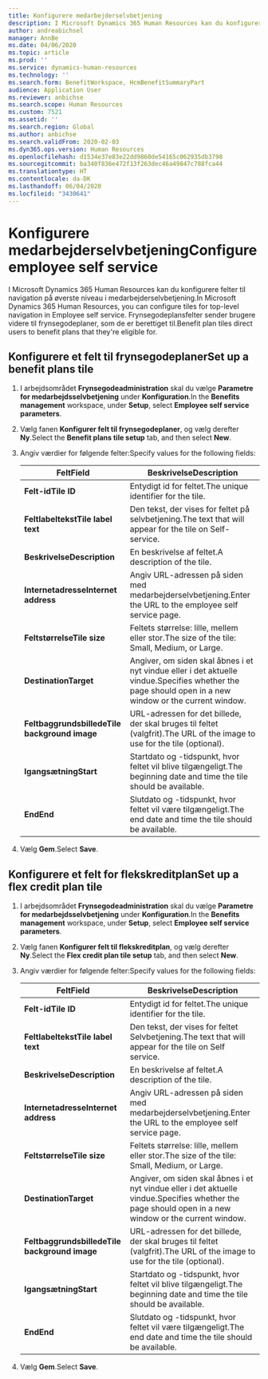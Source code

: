 ```yaml
---
title: Konfigurere medarbejderselvbetjening
description: I Microsoft Dynamics 365 Human Resources kan du konfigurere felter til navigation på øverste niveau i medarbejderselvbetjening.
author: andreabichsel
manager: AnnBe
ms.date: 04/06/2020
ms.topic: article
ms.prod: ''
ms.service: dynamics-human-resources
ms.technology: ''
ms.search.form: BenefitWorkspace, HcmBenefitSummaryPart
audience: Application User
ms.reviewer: anbichse
ms.search.scope: Human Resources
ms.custom: 7521
ms.assetid: ''
ms.search.region: Global
ms.author: anbichse
ms.search.validFrom: 2020-02-03
ms.dyn365.ops.version: Human Resources
ms.openlocfilehash: d1534e37e83e22dd9860de54165c062935db3798
ms.sourcegitcommit: ba340f836e472f13f263dec46a49847c788fca44
ms.translationtype: HT
ms.contentlocale: da-DK
ms.lasthandoff: 06/04/2020
ms.locfileid: "3430641"
---
```

# <a name="configure-employee-self-service"></a><span data-ttu-id="5a9f5-103">Konfigurere medarbejderselvbetjening</span><span class="sxs-lookup"><span data-stu-id="5a9f5-103">Configure employee self service</span></span>

<span data-ttu-id="5a9f5-104">I Microsoft Dynamics 365 Human Resources kan du konfigurere felter til navigation på øverste niveau i medarbejderselvbetjening.</span><span class="sxs-lookup"><span data-stu-id="5a9f5-104">In Microsoft Dynamics 365 Human Resources, you can configure tiles for top-level navigation in Employee self service.</span></span> <span data-ttu-id="5a9f5-105">Frynsegodeplansfelter sender brugere videre til frynsegodeplaner, som de er berettiget til.</span><span class="sxs-lookup"><span data-stu-id="5a9f5-105">Benefit plan tiles direct users to benefit plans that they're eligible for.</span></span>

## <a name="set-up-a-benefit-plans-tile"></a><span data-ttu-id="5a9f5-106">Konfigurere et felt til frynsegodeplaner</span><span class="sxs-lookup"><span data-stu-id="5a9f5-106">Set up a benefit plans tile</span></span>

1. <span data-ttu-id="5a9f5-107">I arbejdsområdet **Frynsegodeadministration** skal du vælge **Parametre for medarbejdsselvbetjening** under **Konfiguration**.</span><span class="sxs-lookup"><span data-stu-id="5a9f5-107">In the **Benefits management** workspace, under **Setup**, select **Employee self service parameters**.</span></span>

2. <span data-ttu-id="5a9f5-108">Vælg fanen **Konfigurer felt til frynsegodeplaner**, og vælg derefter **Ny**.</span><span class="sxs-lookup"><span data-stu-id="5a9f5-108">Select the **Benefit plans tile setup** tab, and then select **New**.</span></span>

3. <span data-ttu-id="5a9f5-109">Angiv værdier for følgende felter:</span><span class="sxs-lookup"><span data-stu-id="5a9f5-109">Specify values for the following fields:</span></span>

   | <span data-ttu-id="5a9f5-110">Felt</span><span class="sxs-lookup"><span data-stu-id="5a9f5-110">Field</span></span> | <span data-ttu-id="5a9f5-111">Beskrivelse</span><span class="sxs-lookup"><span data-stu-id="5a9f5-111">Description</span></span> |
   | --- | --- |
   | <span data-ttu-id="5a9f5-112">**Felt-id**</span><span class="sxs-lookup"><span data-stu-id="5a9f5-112">**Tile ID**</span></span> | <span data-ttu-id="5a9f5-113">Entydigt id for feltet.</span><span class="sxs-lookup"><span data-stu-id="5a9f5-113">The unique identifier for the tile.</span></span> |
   | <span data-ttu-id="5a9f5-114">**Feltlabeltekst**</span><span class="sxs-lookup"><span data-stu-id="5a9f5-114">**Tile label text**</span></span> | <span data-ttu-id="5a9f5-115">Den tekst, der vises for feltet på selvbetjening.</span><span class="sxs-lookup"><span data-stu-id="5a9f5-115">The text that will appear for the tile on Self-service.</span></span> |
   | <span data-ttu-id="5a9f5-116">**Beskrivelse**</span><span class="sxs-lookup"><span data-stu-id="5a9f5-116">**Description**</span></span> | <span data-ttu-id="5a9f5-117">En beskrivelse af feltet.</span><span class="sxs-lookup"><span data-stu-id="5a9f5-117">A description of the tile.</span></span> |
   | <span data-ttu-id="5a9f5-118">**Internetadresse**</span><span class="sxs-lookup"><span data-stu-id="5a9f5-118">**Internet address**</span></span> | <span data-ttu-id="5a9f5-119">Angiv URL-adressen på siden med medarbejderselvbetjening.</span><span class="sxs-lookup"><span data-stu-id="5a9f5-119">Enter the URL to the employee self service page.</span></span> |
   | <span data-ttu-id="5a9f5-120">**Feltstørrelse**</span><span class="sxs-lookup"><span data-stu-id="5a9f5-120">**Tile size**</span></span> | <span data-ttu-id="5a9f5-121">Feltets størrelse: lille, mellem eller stor.</span><span class="sxs-lookup"><span data-stu-id="5a9f5-121">The size of the tile: Small, Medium, or Large.</span></span> |
   | <span data-ttu-id="5a9f5-122">**Destination**</span><span class="sxs-lookup"><span data-stu-id="5a9f5-122">**Target**</span></span> | <span data-ttu-id="5a9f5-123">Angiver, om siden skal åbnes i et nyt vindue eller i det aktuelle vindue.</span><span class="sxs-lookup"><span data-stu-id="5a9f5-123">Specifies whether the page should open in a new window or the current window.</span></span> |
   | <span data-ttu-id="5a9f5-124">**Feltbaggrundsbillede**</span><span class="sxs-lookup"><span data-stu-id="5a9f5-124">**Tile background image**</span></span> | <span data-ttu-id="5a9f5-125">URL-adressen for det billede, der skal bruges til feltet (valgfrit).</span><span class="sxs-lookup"><span data-stu-id="5a9f5-125">The URL of the image to use for the tile (optional).</span></span> |
   | <span data-ttu-id="5a9f5-126">**Igangsætning**</span><span class="sxs-lookup"><span data-stu-id="5a9f5-126">**Start**</span></span> | <span data-ttu-id="5a9f5-127">Startdato og -tidspunkt, hvor feltet vil blive tilgængeligt.</span><span class="sxs-lookup"><span data-stu-id="5a9f5-127">The beginning date and time the tile should be available.</span></span> |
   | <span data-ttu-id="5a9f5-128">**End**</span><span class="sxs-lookup"><span data-stu-id="5a9f5-128">**End**</span></span> | <span data-ttu-id="5a9f5-129">Slutdato og -tidspunkt, hvor feltet vil være tilgængeligt.</span><span class="sxs-lookup"><span data-stu-id="5a9f5-129">The end date and time the tile should be available.</span></span> |

4. <span data-ttu-id="5a9f5-130">Vælg **Gem**.</span><span class="sxs-lookup"><span data-stu-id="5a9f5-130">Select **Save**.</span></span>

## <a name="set-up-a-flex-credit-plan-tile"></a><span data-ttu-id="5a9f5-131">Konfigurere et felt for flekskreditplan</span><span class="sxs-lookup"><span data-stu-id="5a9f5-131">Set up a flex credit plan tile</span></span>

1. <span data-ttu-id="5a9f5-132">I arbejdsområdet **Frynsegodeadministration** skal du vælge **Parametre for medarbejdsselvbetjening** under **Konfiguration**.</span><span class="sxs-lookup"><span data-stu-id="5a9f5-132">In the **Benefits management** workspace, under **Setup**, select **Employee self service parameters**.</span></span>

2. <span data-ttu-id="5a9f5-133">Vælg fanen **Konfigurer felt til flekskreditplan**, og vælg derefter **Ny**.</span><span class="sxs-lookup"><span data-stu-id="5a9f5-133">Select the **Flex credit plan tile setup** tab, and then select **New**.</span></span>

3. <span data-ttu-id="5a9f5-134">Angiv værdier for følgende felter:</span><span class="sxs-lookup"><span data-stu-id="5a9f5-134">Specify values for the following fields:</span></span>

   | <span data-ttu-id="5a9f5-135">Felt</span><span class="sxs-lookup"><span data-stu-id="5a9f5-135">Field</span></span> | <span data-ttu-id="5a9f5-136">Beskrivelse</span><span class="sxs-lookup"><span data-stu-id="5a9f5-136">Description</span></span> |
   | --- | --- |
   | <span data-ttu-id="5a9f5-137">**Felt-id**</span><span class="sxs-lookup"><span data-stu-id="5a9f5-137">**Tile ID**</span></span> | <span data-ttu-id="5a9f5-138">Entydigt id for feltet.</span><span class="sxs-lookup"><span data-stu-id="5a9f5-138">The unique identifier for the tile.</span></span> |
   | <span data-ttu-id="5a9f5-139">**Feltlabeltekst**</span><span class="sxs-lookup"><span data-stu-id="5a9f5-139">**Tile label text**</span></span> | <span data-ttu-id="5a9f5-140">Den tekst, der vises for feltet Selvbetjening.</span><span class="sxs-lookup"><span data-stu-id="5a9f5-140">The text that will appear for the tile on Self service.</span></span> |
   | <span data-ttu-id="5a9f5-141">**Beskrivelse**</span><span class="sxs-lookup"><span data-stu-id="5a9f5-141">**Description**</span></span> | <span data-ttu-id="5a9f5-142">En beskrivelse af feltet.</span><span class="sxs-lookup"><span data-stu-id="5a9f5-142">A description of the tile.</span></span> |
   | <span data-ttu-id="5a9f5-143">**Internetadresse**</span><span class="sxs-lookup"><span data-stu-id="5a9f5-143">**Internet address**</span></span> | <span data-ttu-id="5a9f5-144">Angiv URL-adressen på siden med medarbejderselvbetjening.</span><span class="sxs-lookup"><span data-stu-id="5a9f5-144">Enter the URL to the employee self service page.</span></span> |
   | <span data-ttu-id="5a9f5-145">**Feltstørrelse**</span><span class="sxs-lookup"><span data-stu-id="5a9f5-145">**Tile size**</span></span> | <span data-ttu-id="5a9f5-146">Feltets størrelse: lille, mellem eller stor.</span><span class="sxs-lookup"><span data-stu-id="5a9f5-146">The size of the tile: Small, Medium, or Large.</span></span> |
   | <span data-ttu-id="5a9f5-147">**Destination**</span><span class="sxs-lookup"><span data-stu-id="5a9f5-147">**Target**</span></span> | <span data-ttu-id="5a9f5-148">Angiver, om siden skal åbnes i et nyt vindue eller i det aktuelle vindue.</span><span class="sxs-lookup"><span data-stu-id="5a9f5-148">Specifies whether the page should open in a new window or the current window.</span></span> |
   | <span data-ttu-id="5a9f5-149">**Feltbaggrundsbillede**</span><span class="sxs-lookup"><span data-stu-id="5a9f5-149">**Tile background image**</span></span> | <span data-ttu-id="5a9f5-150">URL-adressen for det billede, der skal bruges til feltet (valgfrit).</span><span class="sxs-lookup"><span data-stu-id="5a9f5-150">The URL of the image to use for the tile (optional).</span></span> |
   | <span data-ttu-id="5a9f5-151">**Igangsætning**</span><span class="sxs-lookup"><span data-stu-id="5a9f5-151">**Start**</span></span> | <span data-ttu-id="5a9f5-152">Startdato og -tidspunkt, hvor feltet vil blive tilgængeligt.</span><span class="sxs-lookup"><span data-stu-id="5a9f5-152">The beginning date and time the tile should be available.</span></span> |
   | <span data-ttu-id="5a9f5-153">**End**</span><span class="sxs-lookup"><span data-stu-id="5a9f5-153">**End**</span></span> | <span data-ttu-id="5a9f5-154">Slutdato og -tidspunkt, hvor feltet vil være tilgængeligt.</span><span class="sxs-lookup"><span data-stu-id="5a9f5-154">The end date and time the tile should be available.</span></span> |

4. <span data-ttu-id="5a9f5-155">Vælg **Gem**.</span><span class="sxs-lookup"><span data-stu-id="5a9f5-155">Select **Save**.</span></span>
